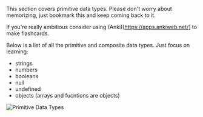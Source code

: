 This section covers primitive data types. Please don't worry about memorizing, just bookmark this and keep coming back to it.

If you're really ambitious consider using (Anki)[https://apps.ankiweb.net/] to make flashcards.

Below is a list of all the primitive and composite data types. Just focus on learning:

- strings
- numbers
- booleans
- null
- undefined
- objects (arrays and fucntions are objects)

![Primitive Data Types](https://res.cloudinary.com/dg3gyk0gu/image/upload/v1581381920/just-javascript-email-images/jj04/celestialspheres-v2.png)
